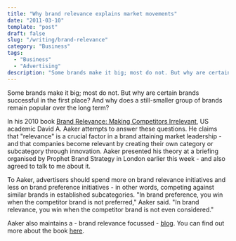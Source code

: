 ```yaml
---
title: "Why brand relevance explains market movements"
date: "2011-03-10"
template: "post"
draft: false
slug: "/writing/brand-relevance"
category: "Business"
tags:
  - "Business"
  - "Advertising"
description: "Some brands make it big; most do not. But why are certain brands successful in the first place? And why does a still-smaller group of brands remain popular over the long term?"
---
```


Some brands make it big; most do not. But why are certain brands successful in the first place? And why does a still-smaller group of brands remain popular over the long term?

In his 2010 book [Brand Relevance: Making Competitors Irrelevant](http://www.amazon.com/Brand-Relevance-Making-Competitors-Irrelevant/dp/0470613580), US academic David A. Aaker attempts to answer these questions. He claims that "relevance" is a crucial factor in a brand attaining market leadership - and that companies become relevant by creating their own category or subcategory through innovation. Aaker presented his theory at a briefing organised by Prophet Brand Strategy in London earlier this week - and also agreed to talk to me about it.

To Aaker, advertisers should spend more on brand relevance initiatives and less on brand preference initiatives - in other words, competing against similar brands in established subcategories. "In brand preference, you win when the competitor brand is not preferred," Aaker said. "In brand relevance, you win when the competitor brand is not even considered."

Aaker also maintains a - brand relevance focussed - [blog](http://www.prophet.com/blog/aakeronbrands). You can find out more about the book [here](http://www.amazon.com/Brand-Relevance-Making-Competitors-Irrelevant/dp/0470613580).
